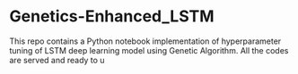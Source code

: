 # Genetics-Enhanced_LSTM
This repo contains a Python notebook implementation of hyperparameter tuning of LSTM deep learning model using Genetic Algorithm. All the codes are served and ready to u
